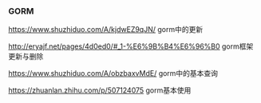 ### GORM

https://www.shuzhiduo.com/A/kjdwEZ9qJN/   gorm中的更新

http://eryajf.net/pages/4d0ed0/#_1-%E6%9B%B4%E6%96%B0  gorm框架更新与删除

https://www.shuzhiduo.com/A/obzbaxvMdE/   gorm中的基本查询

https://zhuanlan.zhihu.com/p/507124075    gorm基本使用

